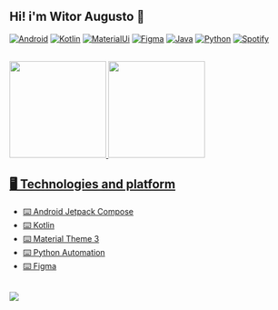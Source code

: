 ## Hi! i'm Witor Augusto 👋

[![Android](https://img.shields.io/badge/Android-3DDC84?style=for-the-badge&logo=android&logoColor=white)](#)
[![Kotlin](https://img.shields.io/badge/Kotlin-0095D5?&style=for-the-badge&logo=kotlin&logoColor=white)](#)
[![MaterialUi](https://img.shields.io/badge/Material--UI-0081CB?style=for-the-badge&logo=material-ui&logoColor=white)](#)
[![Figma](https://img.shields.io/badge/Figma-F24E1E?style=for-the-badge&logo=figma&logoColor=white)](#)
[![Java](https://img.shields.io/badge/Java-ED8B00?style=for-the-badge&logo=java&logoColor=white)](#)
[![Python](https://img.shields.io/badge/Python-14354C?style=for-the-badge&logo=python&logoColor=white)](#)
[![Spotify](https://img.shields.io/badge/Spotify-1ED760?&style=for-the-badge&logo=spotify&logoColor=white)](https://open.spotify.com/user/hzipna7h1a725znli0bnhow7k?si=7a33be3e821a4b85)

<br>

<div>
  <a href="#">
  <img height="170em" src="https://github-readme-stats.vercel.app/api?username=Wit0r&theme=dark&include_all_commits=true&count_private=true&show_icons=true"/>
  <img height="170em" src="https://github-readme-stats.vercel.app/api/top-lang&/?username=Wit0r&theme=dark"
</div>

<br>

## 🖥️ Technologies and platform
- ⌨️ Android Jetpack Compose
- ⌨️ Kotlin
- ⌨️ Material Theme 3
- ⌨️ Python Automation
- ⌨️ Figma

<br>
  
<div>
  <a href="#">
  <img src="https://user-images.githubusercontent.com/84216382/177016537-f661eaae-75c8-444b-bdca-d8e0a6f1ad79.gif"> 
</div>
